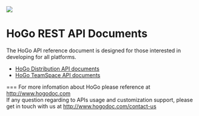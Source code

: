 <!-- LOGO -->
<img src="https://www.hogodoc.com/HoGo/Images/logo_console_2.png" /> 
<!-- End LOGO -->

<!-- Title --> 
HoGo REST API Documents
====

<!-- *** Start Content introduction here  *** -->
The HoGo API reference document is designed for those interested in developing for all platforms.

<!-- *** End content introduction *** -->
<ul>
<li>
<a href="https://github.com/hogodev/api/wiki" >
 HoGo Distribution API documents
</a>
</li>

<li>
<a href="#" >
 HoGo TeamSpace API documents
</a>
</li>
</ul>

===
For more infomation about HoGo please reference at http://www.hogodoc.com <br/>
If any question regarding to APIs usage and customization support, please get in touch with us at http://www.hogodoc.com/contact-us

<!--
![slide1](https://cloud.githubusercontent.com/assets/1794584/5793051/94af9dea-9f67-11e4-870e-7ee35c7b9a4a.JPG)
![slide2](https://cloud.githubusercontent.com/assets/1794584/5793052/95034eae-9f67-11e4-8cf7-205a45717c0f.JPG)
![slide3](https://cloud.githubusercontent.com/assets/1794584/5793054/9537618a-9f67-11e4-82ff-03d4b8b500a7.JPG)
![slide4](https://cloud.githubusercontent.com/assets/1794584/5793053/95361370-9f67-11e4-86cf-450fc519c541.JPG)
![slide5](https://cloud.githubusercontent.com/assets/1794584/5793055/9564f4ec-9f67-11e4-99fe-bed3f0413d32.JPG)
![slide6](https://cloud.githubusercontent.com/assets/1794584/5793050/948ca150-9f67-11e4-95d2-8569e8c4e1fa.JPG)
-->
